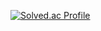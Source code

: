 [![Solved.ac Profile](http://mazassumnida.wtf/api/v2/generate_badge?boj=sunskyhyun)](https://solved.ac/sunskyhyun/)
